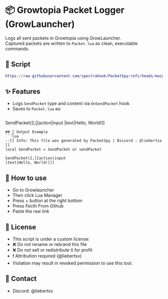 
# 📦 Growtopia Packet Logger (GrowLauncher)

Logs all sent packets in Growtopia using GrowLauncher.  
Captured packets are written to `Packet.lua` as clean, executable commands.

## 🦴 Script
```lua
https://raw.githubusercontent.com/spectrahook/PacketSpy/refs/heads/main/PacketSpy.lua
```

## ✨ Features
- Logs `SendPacket` type and content via `OnSendPacket` hook
- Saves to `Packet.lua` as:
  ```lua
SendPacket(2,[[action|input
|text|Hello, World!]]
```
## 📁 Output Example
```lua
--[[ Info: This file was generated by PacketSpy | Discord : @liebertsx ]]
local SendPacket = SendPacket or sendPacket

SendPacket(2,[[action|input
|text|Hello, World!]])
```

## 🤔 How to use
- Go to Growlauncher
- Then click Lua Manager
- Press + button at the right bottom
- Press Fecth From Github
- Paste the raw link 

## 🚫 License

- This script is under a custom license:
- ❌ Do not rename or rebrand this file
- ❌ Do not sell or redistribute it for profit
- ❗ Attribution required (@liebertsx)
- Violation may result in revoked permission to use this tool.

## 📩 Contact
- Discord: @liebertsx


